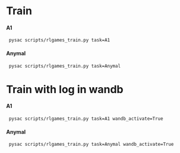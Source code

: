 # Train
#### A1
`` pysac scripts/rlgames_train.py task=A1``
#### Anymal
`` pysac scripts/rlgames_train.py task=Anymal``

# Train with log in wandb
#### A1
`` pysac scripts/rlgames_train.py task=A1 wandb_activate=True``
#### Anymal
`` pysac scripts/rlgames_train.py task=Anymal wandb_activate=True``